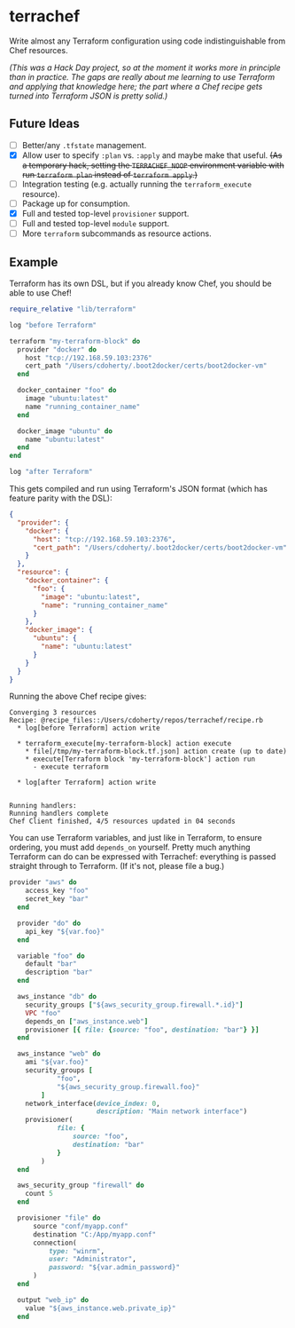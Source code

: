# terrachef
Write almost any Terraform configuration using code indistinguishable from Chef resources.

_(This was a Hack Day project, so at the moment it works more in principle than in practice. The gaps are really about me learning to use Terraform and applying that knowledge here; the part where a Chef recipe gets turned into Terraform JSON is pretty solid.)_


## Future Ideas

- [ ] Better/any `.tfstate` management.
- [x] Allow user to specify `:plan` vs. `:apply` and maybe make that useful. <strike>(As a temporary hack, setting the `TERRACHEF_NOOP` environment variable with run `terraform plan` instead of `terraform apply`.)</strike>
- [ ] Integration testing (e.g. actually running the `terraform_execute` resource).
- [ ] Package up for consumption.
- [x] Full and tested top-level `provisioner` support.
- [ ] Full and tested top-level `module` support.
- [ ] More `terraform` subcommands as resource actions.

## Example

Terraform has its own DSL, but if you already know Chef, you should be able to use Chef!

```ruby
require_relative "lib/terraform"

log "before Terraform"

terraform "my-terraform-block" do
  provider "docker" do
    host "tcp://192.168.59.103:2376"
    cert_path "/Users/cdoherty/.boot2docker/certs/boot2docker-vm"
  end

  docker_container "foo" do
    image "ubuntu:latest"
    name "running_container_name"
  end

  docker_image "ubuntu" do
    name "ubuntu:latest"
  end
end

log "after Terraform"
```

This gets compiled and run using Terraform's JSON format (which has feature parity with the DSL):

```json
{
  "provider": {
    "docker": {
      "host": "tcp://192.168.59.103:2376",
      "cert_path": "/Users/cdoherty/.boot2docker/certs/boot2docker-vm"
    }
  },
  "resource": {
    "docker_container": {
      "foo": {
        "image": "ubuntu:latest",
        "name": "running_container_name"
      }
    },
    "docker_image": {
      "ubuntu": {
        "name": "ubuntu:latest"
      }
    }
  }
}
```

Running the above Chef recipe gives:

```
Converging 3 resources
Recipe: @recipe_files::/Users/cdoherty/repos/terrachef/recipe.rb
  * log[before Terraform] action write

  * terraform_execute[my-terraform-block] action execute
    * file[/tmp/my-terraform-block.tf.json] action create (up to date)
    * execute[Terraform block 'my-terraform-block'] action run
      - execute terraform

  * log[after Terraform] action write


Running handlers:
Running handlers complete
Chef Client finished, 4/5 resources updated in 04 seconds
```

You can use Terraform variables, and just like in Terraform, to ensure ordering, you must add `depends_on` yourself. Pretty much anything Terraform can do can be expressed with Terrachef: everything is passed straight through to Terraform. (If it's not, please file a bug.)

```ruby  
provider "aws" do
    access_key "foo"
    secret_key "bar"
  end

  provider "do" do
    api_key "${var.foo}"
  end

  variable "foo" do
    default "bar"
    description "bar"
  end

  aws_instance "db" do
    security_groups ["${aws_security_group.firewall.*.id}"]
    VPC "foo"
    depends_on ["aws_instance.web"]
    provisioner [{ file: {source: "foo", destination: "bar"} }]
  end

  aws_instance "web" do
    ami "${var.foo}"
    security_groups [
            "foo",
            "${aws_security_group.firewall.foo}"
        ]
    network_interface(device_index: 0,
                      description: "Main network interface")
    provisioner(
            file: {
                source: "foo",
                destination: "bar"
            }
        )
  end

  aws_security_group "firewall" do
    count 5
  end

  provisioner "file" do
      source "conf/myapp.conf"
      destination "C:/App/myapp.conf"
      connection(
          type: "winrm",
          user: "Administrator",
          password: "${var.admin_password}"
      )
  end

  output "web_ip" do
    value "${aws_instance.web.private_ip}"
  end

```
